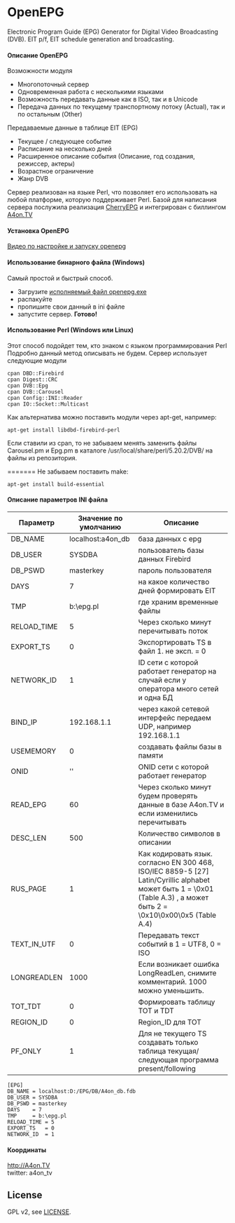 
OpenEPG
========

Electronic Program Guide (EPG) Generator for Digital Video Broadcasting (DVB). EIT p/f, EIT schedule generation and broadcasting.

#### Описание OpenEPG

Возможности модуля 
  * Многопоточный сервер
  * Одновременная работа с несколькими языками
  * Возможность передавать данные как в ISO, так и в Unicode
  * Передача данных по текущему транспортному потоку (Actual), так и по остальным (Other)

Передаваемые данные в таблице EIT (EPG)
  * Текущее / следующее событие
  * Расписание на несколько дней
  * Расширенное описание события (Описание, год создания, режиссер, актеры)
  * Возрастное ограничение
  * Жанр DVB


Сервер реализован на языке Perl, что позволяет его использовать на любой платформе, которую поддерживает Perl.
Базой для написания сервера послужила реализация [CherryEPG](http://epg.cherryhill.eu/|CherryEPG) и интегрирован с биллингом [A4on.TV](http://A4on.TV)

#### Установка OpenEPG

[Видео по настройке и запуску openepg](https://www.youtube.com/watch?v=Nh9wbCZjFqs) 

#### Использование бинарного файла (Windows) 
Самый простой и быстрый способ.
  - Загрузите [исполняемый файл openepg.exe](http://a4on.tv/uploads/files/openepg.zip)
  - распакуйте
  - пропишите свои данный в ini файле 
  - запустите сервер.
**Готово!**

#### Использование Perl (Windows или Linux) 

Этот способ подойдет тем, кто знаком с языком программирования Perl
Подробно данный метод описывать не будем.
Сервер использует следующие модули
```
cpan DBD::Firebird
cpan Digest::CRC
cpan DVB::Epg 
cpan DVB::Carousel
cpan Config::INI::Reader
cpan IO::Socket::Multicast
```

Как альтернатива можно поставить модули через apt-get, например:
```
apt-get install libdbd-firebird-perl 
```

Если ставили из cpan, то не забываем менять заменить файлы Carousel.pm и Epg.pm
в каталоге /usr/local/share/perl/5.20.2/DVB/ на файлы из репозитория.


=======
Не забываем поставить make:
```
apt-get install build-essential
```

#### Описание параметров INI файла

| Параметр | Значение по умолчанию | Описание |
| --- | --- | --- |
| DB_NAME | localhost:a4on_db | база данных с epg |
| DB_USER | SYSDBA | пользователь базы данных Firebird |
| DB_PSWD | masterkey | пароль пользователя |
| DAYS    | 7 | на какое количество дней формировать EIT |
| TMP     | b:\epg.pl | где храним временные файлы |
| RELOAD_TIME | 5 | Через сколько минут перечитывать поток |
| EXPORT_TS   | 0 | Экспортировать TS в файл 1. не эксп. = 0 |
| NETWORK_ID  | 1 | ID сети с которой работает генератор на случай если у оператора много сетей и одна БД |
| BIND_IP | 192.168.1.1 | через какой сетевой интерфейс передаем UDP, например 192.168.1.1 |
| USEMEMORY | 0 | создавать файлы базы в памяти |
| ONID | '' | ONID сети с которой работает генератор |
| READ_EPG | 60 | Через сколько минут будем проверять данные в базе A4on.TV и если изменились перечитывать |
| DESC_LEN | 500 | Количество символов в описании |
| RUS_PAGE | 1 | Как кодировать язык. согласно EN 300 468, ISO/IEC 8859-5 [27] Latin/Cyrillic alphabet может быть 1 = \0x01 (Table A.3) , а может быть 2 = \0x10\0x00\0x5 (Table A.4) |
| TEXT_IN_UTF | 0 | Передавать текст событий в 1 = UTF8, 0 = ISO |
| LONGREADLEN | 1000 | Если возникает ошибка LongReadLen, снимите комментарий. 1000 можно уменьшить. |
| TOT_TDT | 0 | Формировать таблицу TOT и TDT |
| REGION_ID | 0 | Region_ID для TOT |
| PF_ONLY | 1 | Для не текущего TS создавать только таблица текущая/следующая программа present/following |

    [EPG]
    DB_NAME = localhost:D:/EPG/DB/A4on_db.fdb
    DB_USER = SYSDBA
    DB_PSWD = masterkey
    DAYS    = 7
    TMP     = b:\epg.pl
    RELOAD_TIME = 5
    EXPORT_TS   = 0
    NETWORK_ID  = 1

#### Координаты

http://A4on.TV  
twitter: a4on_tv

## License

GPL v2, see [LICENSE](LICENSE).
